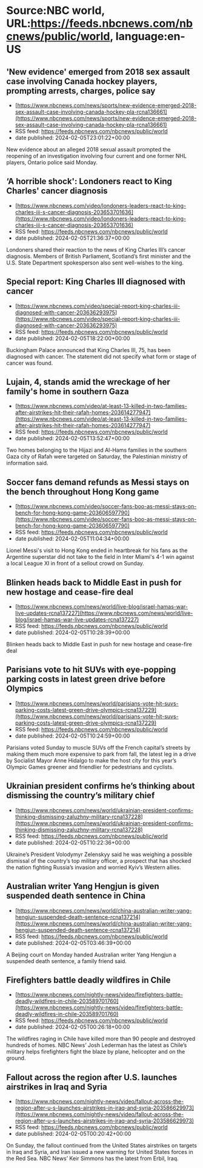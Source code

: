 # Source:NBC world, URL:https://feeds.nbcnews.com/nbcnews/public/world, language:en-US

## 'New evidence' emerged from 2018 sex assault case involving Canada hockey players, prompting arrests, charges, police say
 - [https://www.nbcnews.com/news/sports/new-evidence-emerged-2018-sex-assault-case-involving-canada-hockey-pla-rcna136661](https://www.nbcnews.com/news/sports/new-evidence-emerged-2018-sex-assault-case-involving-canada-hockey-pla-rcna136661)
 - RSS feed: https://feeds.nbcnews.com/nbcnews/public/world
 - date published: 2024-02-05T23:01:22+00:00

New evidence about an alleged 2018 sexual assault prompted the reopening of an investigation involving four current and one former NHL players, Ontario police said Monday.

## ‘A horrible shock': Londoners react to King Charles' cancer diagnosis
 - [https://www.nbcnews.com/video/londoners-leaders-react-to-king-charles-iii-s-cancer-diagnosis-203653701636](https://www.nbcnews.com/video/londoners-leaders-react-to-king-charles-iii-s-cancer-diagnosis-203653701636)
 - RSS feed: https://feeds.nbcnews.com/nbcnews/public/world
 - date published: 2024-02-05T21:36:37+00:00

Londoners shared their reaction to the news of King Charles III’s cancer diagnosis. Members of British Parliament, Scotland’s first minister and the U.S. State Department spokesperson also sent well-wishes to the king.

## Special report: King Charles III diagnosed with cancer
 - [https://www.nbcnews.com/video/special-report-king-charles-iii-diagnosed-with-cancer-203636293975](https://www.nbcnews.com/video/special-report-king-charles-iii-diagnosed-with-cancer-203636293975)
 - RSS feed: https://feeds.nbcnews.com/nbcnews/public/world
 - date published: 2024-02-05T18:22:00+00:00

Buckingham Palace announced that King Charles III, 75, has been diagnosed with cancer. The statement did not specify what form or stage of cancer was found.

## Lujain, 4, stands amid the wreckage of her family's home in southern Gaza
 - [https://www.nbcnews.com/video/at-least-13-killed-in-two-families-after-airstrikes-hit-their-rafah-homes-203614277947](https://www.nbcnews.com/video/at-least-13-killed-in-two-families-after-airstrikes-hit-their-rafah-homes-203614277947)
 - RSS feed: https://feeds.nbcnews.com/nbcnews/public/world
 - date published: 2024-02-05T13:52:47+00:00

Two homes belonging to the Hijazi and Al-Hams families in the southern Gaza city of Rafah were targeted on Saturday, the Palestinian ministry of information said.

## Soccer fans demand refunds as Messi stays on the bench throughout Hong Kong game
 - [https://www.nbcnews.com/video/soccer-fans-boo-as-messi-stays-on-bench-for-hong-kong-game-203606597790](https://www.nbcnews.com/video/soccer-fans-boo-as-messi-stays-on-bench-for-hong-kong-game-203606597790)
 - RSS feed: https://feeds.nbcnews.com/nbcnews/public/world
 - date published: 2024-02-05T11:04:34+00:00

Lionel Messi's visit to Hong Kong ended in heartbreak for his fans as the Argentine superstar did not take to the field in Inter Miami's 4-1 win against a local League XI in front of a sellout crowd on Sunday.

## Blinken heads back to Middle East in push for new hostage and cease-fire deal
 - [https://www.nbcnews.com/news/world/live-blog/israel-hamas-war-live-updates-rcna137227](https://www.nbcnews.com/news/world/live-blog/israel-hamas-war-live-updates-rcna137227)
 - RSS feed: https://feeds.nbcnews.com/nbcnews/public/world
 - date published: 2024-02-05T10:28:39+00:00

Blinken heads back to Middle East in push for new hostage and cease-fire deal

## Parisians vote to hit SUVs with eye-popping parking costs in latest green drive before Olympics
 - [https://www.nbcnews.com/news/world/parisians-vote-hit-suvs-parking-costs-latest-green-drive-olympics-rcna137229](https://www.nbcnews.com/news/world/parisians-vote-hit-suvs-parking-costs-latest-green-drive-olympics-rcna137229)
 - RSS feed: https://feeds.nbcnews.com/nbcnews/public/world
 - date published: 2024-02-05T10:24:59+00:00

Parisians voted Sunday to muscle SUVs off the French capital’s streets by making them much more expensive to park from fall, the latest leg in a drive by Socialist Mayor Anne Hidalgo to make the host city for this year’s Olympic Games greener and friendlier for pedestrians and cyclists.

## Ukrainian president confirms he’s thinking about dismissing the country’s military chief
 - [https://www.nbcnews.com/news/world/ukrainian-president-confirms-thinking-dismissing-zaluzhny-military-rcna137228](https://www.nbcnews.com/news/world/ukrainian-president-confirms-thinking-dismissing-zaluzhny-military-rcna137228)
 - RSS feed: https://feeds.nbcnews.com/nbcnews/public/world
 - date published: 2024-02-05T10:22:36+00:00

Ukraine’s President Volodymyr Zelenskyy said he was weighing a possible dismissal of the country’s top military officer, a prospect that has shocked the nation fighting Russia’s invasion and worried Kyiv’s Western allies.

## Australian writer Yang Hengjun is given suspended death sentence in China
 - [https://www.nbcnews.com/news/world/china-australian-writer-yang-hengjun-suspended-death-sentence-rcna137214](https://www.nbcnews.com/news/world/china-australian-writer-yang-hengjun-suspended-death-sentence-rcna137214)
 - RSS feed: https://feeds.nbcnews.com/nbcnews/public/world
 - date published: 2024-02-05T03:46:39+00:00

A Beijing court on Monday handed Australian writer Yang Hengjun a suspended death sentence, a family friend said.

## Firefighters battle deadly wildfires in Chile
 - [https://www.nbcnews.com/nightly-news/video/firefighters-battle-deadly-wildfires-in-chile-203589701760](https://www.nbcnews.com/nightly-news/video/firefighters-battle-deadly-wildfires-in-chile-203589701760)
 - RSS feed: https://feeds.nbcnews.com/nbcnews/public/world
 - date published: 2024-02-05T00:26:18+00:00

The wildfires raging in Chile have killed more than 90 people and destroyed hundreds of homes. NBC News’ Josh Lederman has the latest as Chile’s military helps firefighters fight the blaze by plane, helicopter and on the ground.

## Fallout across the region after U.S. launches airstrikes in Iraq and Syria
 - [https://www.nbcnews.com/nightly-news/video/fallout-across-the-region-after-u-s-launches-airstrikes-in-iraq-and-syria-203586629973](https://www.nbcnews.com/nightly-news/video/fallout-across-the-region-after-u-s-launches-airstrikes-in-iraq-and-syria-203586629973)
 - RSS feed: https://feeds.nbcnews.com/nbcnews/public/world
 - date published: 2024-02-05T00:20:42+00:00

On Sunday, the fallout continued from the United States airstrikes on targets in Iraq and Syria, and Iran issued a new warning for United States forces in the Red Sea. NBC News’ Keir Simmons has the latest from Erbil, Iraq.

